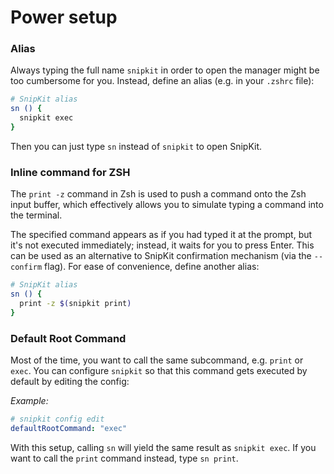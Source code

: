 # Power setup

### Alias

Always typing the full name `snipkit` in order to open the manager might be too
cumbersome for you. Instead, define an alias (e.g. in your `.zshrc` file):

```bash 
# SnipKit alias
sn () {
  snipkit exec
}
```

Then you can just type `sn` instead of `snipkit` to open SnipKit.


### Inline command for ZSH

The `print -z` command in Zsh is used to push a command onto the Zsh input buffer, which effectively allows you to 
simulate typing a command into the terminal. 

The specified command appears as if you had typed it at the prompt, but it's not executed immediately; instead, it 
waits for you to press Enter. This can be used as an alternative to SnipKit confirmation mechanism (via the 
`--confirm` flag). For ease of convenience, define another alias:

```bash 
# SnipKit alias
sn () {
  print -z $(snipkit print)
}
```

### Default Root Command

Most of the time, you want to call the same subcommand, e.g. `print` or `exec`. You
can configure `snipkit` so that this command gets executed by default by editing the config:

*Example:*

```yaml
# snipkit config edit 
defaultRootCommand: "exec"
```

With this setup, calling `sn` will yield the same result as `snipkit exec`. If you want to call
the `print` command instead, type `sn print`.

